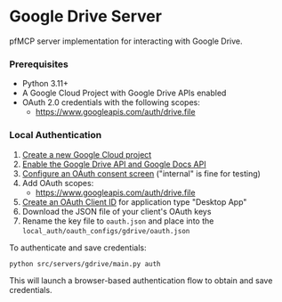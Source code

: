 # Google Drive Server

pfMCP server implementation for interacting with Google Drive.

### Prerequisites

- Python 3.11+
- A Google Cloud Project with Google Drive APIs enabled
- OAuth 2.0 credentials with the following scopes:
  - https://www.googleapis.com/auth/drive.file

### Local Authentication

1. [Create a new Google Cloud project](https://console.cloud.google.com/projectcreate)
2. [Enable the Google Drive API and Google Docs API](https://console.cloud.google.com/workspace-api/products)
3. [Configure an OAuth consent screen](https://console.cloud.google.com/apis/credentials/consent) ("internal" is fine for testing)
4. Add OAuth scopes:
   - https://www.googleapis.com/auth/drive.file
5. [Create an OAuth Client ID](https://console.cloud.google.com/apis/credentials/oauthclient) for application type "Desktop App"
6. Download the JSON file of your client's OAuth keys
7. Rename the key file to `oauth.json` and place into the `local_auth/oauth_configs/gdrive/oauth.json`

To authenticate and save credentials:

```bash
python src/servers/gdrive/main.py auth
```

This will launch a browser-based authentication flow to obtain and save credentials.
